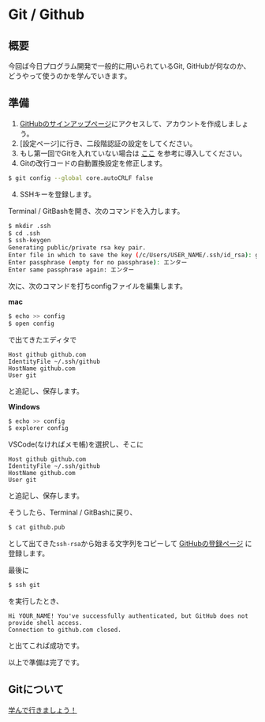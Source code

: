 # Git / Github
## 概要
今回ば今日プログラム開発で一般的に用いられているGit, GitHubが何なのか、どうやって使うのかを学んでいきます。

## 準備

1. [GitHubのサインアップページ](https://github.com/join)にアクセスして、アカウントを作成しましょう。
2. [設定ページ]に行き、二段階認証の設定をしてください。
3. もし第一回でGitを入れていない場合は
[ここ](../1st/readme.md/#gitの導入)
を参考に導入してください。
4. Gitの改行コードの自動置換設定を修正します。

```sh
$ git config --global core.autoCRLF false
```

4. SSHキーを登録します。

Terminal / GitBashを開き、次のコマンドを入力します。

```sh
$ mkdir .ssh
$ cd .ssh
$ ssh-keygen
Generating public/private rsa key pair.
Enter file in which to save the key (/c/Users/USER_NAME/.ssh/id_rsa): github
Enter passphrase (empty for no passphrase): エンター
Enter same passphrase again: エンター
```

次に、次のコマンドを打ちconfigファイルを編集します。

**mac**

```sh
$ echo >> config
$ open config
```
で出てきたエディタで

```
Host github github.com
IdentityFile ~/.ssh/github
HostName github.com
User git
```

と追記し、保存します。

**Windows**

```sh
$ echo >> config
$ explorer config
```

VSCode(なければメモ帳)を選択し、そこに

```
Host github github.com
IdentityFile ~/.ssh/github
HostName github.com
User git
```

と追記し、保存します。


そうしたら、Terminal / GitBashに戻り、

```sh
$ cat github.pub
```

として出てきた`ssh-rsa`から始まる文字列をコピーして
[GitHubの登録ページ](https://github.com/settings/ssh/new)
に登録します。

最後に

```sh
$ ssh git
```
を実行したとき、

```
Hi YOUR_NAME! You've successfully authenticated, but GitHub does not provide shell access.
Connection to github.com closed.
```

と出てこれば成功です。

以上で準備は完了です。

## Gitについて

[学んで行きましょう！](./git.md)
